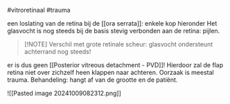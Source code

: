 #vitroretinaal #trauma 

een loslating van de retina bij de [[ora serrata]]: enkele kop hieronder
Het glasvocht is nog steeds bij de basis stevig verbonden aan de retina: pijlen.

> [!NOTE] Verschil met grote retinale scheur: glasvocht ondersteunt achterrand nog steeds!

er is dus geen [[Posterior vitreous detachment - PVD]]! 
Hierdoor zal de flap retina niet over zichzelf heen klappen naar achteren.
Oorzaak is meestal trauma.
Behandeling: hangt af van de grootte en de patiënt.

![[Pasted image 20241009082312.png]]
